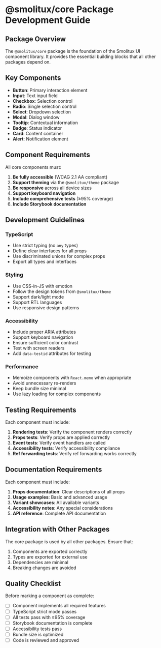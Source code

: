 # @smolitux/core Package Development Guide

## Package Overview

The `@smolitux/core` package is the foundation of the Smolitux UI component library. It provides the essential building blocks that all other packages depend on.

## Key Components

- **Button**: Primary interaction element
- **Input**: Text input field
- **Checkbox**: Selection control
- **Radio**: Single selection control
- **Select**: Dropdown selection
- **Modal**: Dialog window
- **Tooltip**: Contextual information
- **Badge**: Status indicator
- **Card**: Content container
- **Alert**: Notification element

## Component Requirements

All core components must:

1. **Be fully accessible** (WCAG 2.1 AA compliant)
2. **Support theming** via the `@smolitux/theme` package
3. **Be responsive** across all device sizes
4. **Support keyboard navigation**
5. **Include comprehensive tests** (≥95% coverage)
6. **Include Storybook documentation**

## Development Guidelines

### TypeScript

- Use strict typing (no `any` types)
- Define clear interfaces for all props
- Use discriminated unions for complex props
- Export all types and interfaces

### Styling

- Use CSS-in-JS with emotion
- Follow the design tokens from `@smolitux/theme`
- Support dark/light mode
- Support RTL languages
- Use responsive design patterns

### Accessibility

- Include proper ARIA attributes
- Support keyboard navigation
- Ensure sufficient color contrast
- Test with screen readers
- Add `data-testid` attributes for testing

### Performance

- Memoize components with `React.memo` when appropriate
- Avoid unnecessary re-renders
- Keep bundle size minimal
- Use lazy loading for complex components

## Testing Requirements

Each component must include:

1. **Rendering tests**: Verify the component renders correctly
2. **Props tests**: Verify props are applied correctly
3. **Event tests**: Verify event handlers are called
4. **Accessibility tests**: Verify accessibility compliance
5. **Ref forwarding tests**: Verify ref forwarding works correctly

## Documentation Requirements

Each component must include:

1. **Props documentation**: Clear descriptions of all props
2. **Usage examples**: Basic and advanced usage
3. **Variant showcases**: All available variants
4. **Accessibility notes**: Any special considerations
5. **API reference**: Complete API documentation

## Integration with Other Packages

The core package is used by all other packages. Ensure that:

1. Components are exported correctly
2. Types are exported for external use
3. Dependencies are minimal
4. Breaking changes are avoided

## Quality Checklist

Before marking a component as complete:

- [ ] Component implements all required features
- [ ] TypeScript strict mode passes
- [ ] All tests pass with ≥95% coverage
- [ ] Storybook documentation is complete
- [ ] Accessibility tests pass
- [ ] Bundle size is optimized
- [ ] Code is reviewed and approved